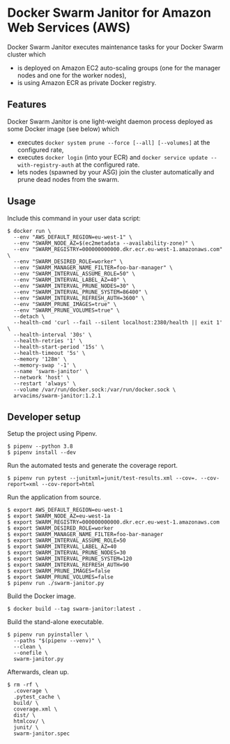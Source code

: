 # Docker Swarm Janitor for Amazon Web Services (AWS)

Docker Swarm Janitor executes maintenance tasks for your Docker Swarm cluster which
* is deployed on Amazon EC2 auto-scaling groups (one for the manager nodes and one for the worker nodes),
* is using Amazon ECR as private Docker registry.


## Features

Docker Swarm Janitor is one light-weight daemon process deployed as some Docker image (see below) which
* executes `docker system prune --force [--all] [--volumes]` at the configured rate,
* executes `docker login` (into your ECR) and `docker service update --with-registry-auth` at the configured rate.
* lets nodes (spawned by your ASG) join the cluster automatically and prune dead nodes from the swarm.


## Usage

Include this command in your user data script:
~~~~
$ docker run \
  --env "AWS_DEFAULT_REGION=eu-west-1" \
  --env "SWARM_NODE_AZ=$(ec2metadata --availability-zone)" \
  --env "SWARM_REGISTRY=000000000000.dkr.ecr.eu-west-1.amazonaws.com" \
  --env "SWARM_DESIRED_ROLE=worker" \
  --env "SWARM_MANAGER_NAME_FILTER=foo-bar-manager" \
  --env "SWARM_INTERVAL_ASSUME_ROLE=50" \
  --env "SWARM_INTERVAL_LABEL_AZ=40" \
  --env "SWARM_INTERVAL_PRUNE_NODES=30" \
  --env "SWARM_INTERVAL_PRUNE_SYSTEM=86400" \
  --env "SWARM_INTERVAL_REFRESH_AUTH=3600" \
  --env "SWARM_PRUNE_IMAGES=true" \
  --env "SWARM_PRUNE_VOLUMES=true" \
  --detach \
  --health-cmd 'curl --fail --silent localhost:2380/health || exit 1' \
  --health-interval '30s' \
  --health-retries '1' \
  --health-start-period '15s' \
  --health-timeout '5s' \
  --memory '128m' \
  --memory-swap '-1' \
  --name 'swarm-janitor' \
  --network 'host' \
  --restart 'always' \
  --volume /var/run/docker.sock:/var/run/docker.sock \
  arvacims/swarm-janitor:1.2.1
~~~~


## Developer setup

Setup the project using Pipenv.
~~~~
$ pipenv --python 3.8
$ pipenv install --dev
~~~~

Run the automated tests and generate the coverage report.
~~~~
$ pipenv run pytest --junitxml=junit/test-results.xml --cov=. --cov-report=xml --cov-report=html
~~~~

Run the application from source.
~~~~
$ export AWS_DEFAULT_REGION=eu-west-1
$ export SWARM_NODE_AZ=eu-west-1a
$ export SWARM_REGISTRY=000000000000.dkr.ecr.eu-west-1.amazonaws.com
$ export SWARM_DESIRED_ROLE=worker
$ export SWARM_MANAGER_NAME_FILTER=foo-bar-manager
$ export SWARM_INTERVAL_ASSUME_ROLE=50
$ export SWARM_INTERVAL_LABEL_AZ=40
$ export SWARM_INTERVAL_PRUNE_NODES=30
$ export SWARM_INTERVAL_PRUNE_SYSTEM=120
$ export SWARM_INTERVAL_REFRESH_AUTH=90
$ export SWARM_PRUNE_IMAGES=false
$ export SWARM_PRUNE_VOLUMES=false
$ pipenv run ./swarm-janitor.py
~~~~

Build the Docker image.
~~~~
$ docker build --tag swarm-janitor:latest .
~~~~

Build the stand-alone executable.
~~~~
$ pipenv run pyinstaller \
  --paths "$(pipenv --venv)" \
  --clean \
  --onefile \
  swarm-janitor.py
~~~~

Afterwards, clean up.
~~~~
$ rm -rf \
  .coverage \
  .pytest_cache \
  build/ \
  coverage.xml \
  dist/ \
  htmlcov/ \
  junit/ \
  swarm-janitor.spec
~~~~
